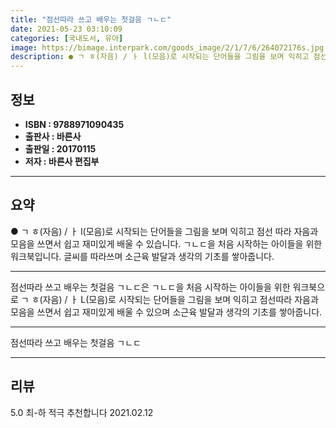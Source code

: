 ```yaml
---
title: "점선따라 쓰고 배우는 첫걸음 ㄱㄴㄷ"
date: 2021-05-23 03:10:09
categories: [국내도서, 유아]
image: https://bimage.interpark.com/goods_image/2/1/7/6/264072176s.jpg
description: ● ㄱ ㅎ(자음) / ㅏ l(모음)로 시작되는 단어들을 그림을 보며 익히고 점선 따라 자음과 모음을 쓰면서 쉽고 재미있게 배울 수 있습니다. ㄱㄴㄷ을 처음 시작하는 아이들을 위한 워크북입니다. 글씨를 따라쓰며 소근육 발달과 생각의 기초를 쌓아줍니다.
---
```


## **정보**

- **ISBN : 9788971090435**
- **출판사 : 바른사**
- **출판일 : 20170115**
- **저자 : 바른사 편집부**

------



## **요약**

●  ㄱ  ㅎ(자음) / ㅏ  l(모음)로 시작되는 단어들을 그림을 보며 익히고 점선 따라 자음과 모음을 쓰면서 쉽고 재미있게 배울 수 있습니다. ㄱㄴㄷ을 처음 시작하는 아이들을 위한 워크북입니다. 글씨를 따라쓰며 소근육 발달과 생각의 기초를 쌓아줍니다.

------

점선따라 쓰고 배우는 첫걸음 ㄱㄴㄷ은 ㄱㄴㄷ을 처음 시작하는 아이들을 위한 워크북으로 ㄱ  ㅎ(자음) / ㅏ  L(모음)로 시작되는 단어들을 그림을 보며 익히고 점선따라 자음과 모음을 쓰면서 쉽고 재미있게 배울 수 있으며 소근육 발달과 생각의 기초를 쌓아줍니다.

------


점선따라 쓰고 배우는 첫걸음 ㄱㄴㄷ 

------


## **리뷰** 

5.0 최-하 적극 추천합니다  2021.02.12 <br/>